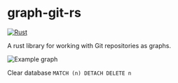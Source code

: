 # graph-git-rs

[![Rust](https://github.com/avrabe/graph-git-rs/actions/workflows/rust.yml/badge.svg)](https://github.com/avrabe/graph-git-rs/actions/workflows/rust.yml)

A rust library for working with Git repositories as graphs.

![Example graph](./graph.svg)

Clear database
`MATCH (n) DETACH DELETE n`
